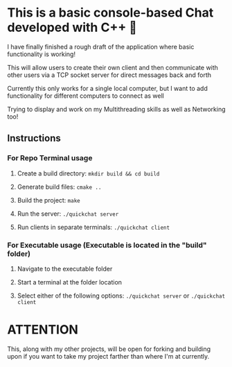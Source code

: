 # This is a basic console-based Chat developed with C++ 💬

I have finally finished a rough draft of the application where basic functionality is working!

This will allow users to create their own client and then communicate with other users via a TCP socket server
for direct messages back and forth

Currently this only works for a single local computer, but I want to add functionality for different computers to connect as well

Trying to display and work on my Multithreading skills as well as Networking too!

## Instructions

### For Repo Terminal usage

1. Create a build directory: `mkdir build && cd build`

2. Generate build files: `cmake ..`

3. Build the project: `make`

4. Run the server: `./quickchat server`

5. Run clients in separate terminals: `./quickchat client`

### For Executable usage (Executable is located in the "build" folder)

1. Navigate to the executable folder

2. Start a terminal at the folder location

3. Select either of the following options: `./quickchat server` or `./quickchat client`


# ATTENTION

This, along with my other projects, will be open for forking and building upon if you want to take my project
farther than where I'm at currently.
